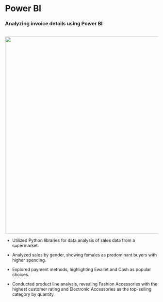 <h1>Power BI</h1>

<h3>Analyzing invoice details using Power BI</h3>
<br>

  <img src="Assests1/img.png" width=650 />

* Utilized Python libraries for data analysis of sales data from a supermarket.

* Analyzed sales by gender, showing females as predominant buyers with higher spending.

* Explored payment methods, highlighting Ewallet and Cash as popular choices.

* Conducted product line analysis, revealing Fashion Accessories with the highest customer rating and Electronic Accessories as the top-selling category by quantity.


